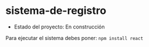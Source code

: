 # sistema-de-registro

- Estado del proyecto: En construcción

Para ejecutar el sistema debes poner: ```npm install react```
